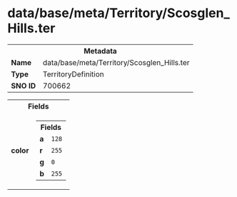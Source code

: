 <h1>data/base/meta/Territory/Scosglen_Hills.ter</h1><table><tr><th colspan="100%">Metadata</th></tr><tr><td><b>Name</b></td><td>data/base/meta/Territory/Scosglen_Hills.ter</td></tr><tr><td><b>Type</b></td><td>TerritoryDefinition</td></tr><tr><td><b>SNO ID</b></td><td>700662</td></tr></table>

<table><tr><th colspan="100%">Fields</th></tr><tr><td><b>color</b></td><td><table><tr><th colspan="100%">Fields</th></tr><tr><td><b>a</b></td><td><code>128</code></td></tr><tr><td><b>r</b></td><td><code>255</code></td></tr><tr><td><b>g</b></td><td><code>0</code></td></tr><tr><td><b>b</b></td><td><code>255</code></td></tr></table>

</td></tr></table>


